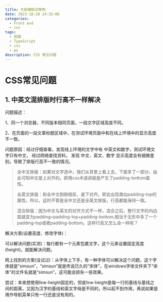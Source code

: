```yaml
---
title: 大前端知识架构
date: 2023-10-28 14:35:00
categories:
  - Front end
  - css
tags:
  - 前端
  - TypeScript
  - css
  - px
description: CSS 常见问题
---
```




# CSS常见问题

## 1. 中英文混排版时行高不一样解决

问题描述：

1、同一个浏览器，不同版本相同页面，一段文字区域高度不同。

2、在页面的一段文章标题区域中，在测试环境页面中和在线上环境中的显示高度不一致。

问题原因：经过仔细查看，发现线上环境的文字中有 中英文和数字，测试环境文字只有中文， 经过网络查找资料， 发现 中文、英文、数字 显示高度会有细微差别。导致了排版行高不一致的情况。

> 全中文排版：如果对文字选中，我们从背景上看上去，下面多了一部分，由此可知中文是上对齐的。即用css术语讲就是产生了padding-bottom属性。
>
> 全英文排版：和全中文刚刚相反，是下对齐。即会出现类似padding-top的属性。所以，这时不管是全中文还是全英文排版，行高都能保持一致。
>
> 混合排版：因为中文与英文的对齐方式不一样，混合之后，整行文字的内边距就变为padding=padding-top+padding-bottom,相当于无形中多了一个padding-top或者padding-bottom。这样行高又怎么会一样呢？

解决方案(设置高度、修改字体)： 

可以解决问题(实测)：每行都有一个元素包裹文字，这个元素设置固定高度(height)。就能解决问题。

网上找到的方案(没试过)：从字体上下手，有一种字体可以解决这个问题，这个字体就是“simsun”，“simsun”就是传说已久的“宋体”，在windows字体文件夹下“宋体”的文件名就是“simsun”，这可能会损失一些效果。

尝试：本来想使用line-height固定的，但是line-height是每一行的基线与基线之间的距离，又因为汉字的基线和英文字母是不同的，所以起不到作用，再说如果是用作导航菜单只有一行还是没有用的。